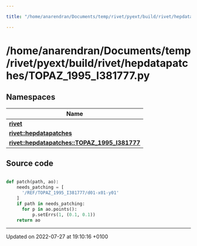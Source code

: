```yaml
---

title: "/home/anarendran/Documents/temp/rivet/pyext/build/rivet/hepdatapatches/TOPAZ_1995_I381777.py"

---
```


# /home/anarendran/Documents/temp/rivet/pyext/build/rivet/hepdatapatches/TOPAZ_1995_I381777.py



## Namespaces

| Name           |
| -------------- |
| **[rivet](http://example.org/namespaces/namespacerivet/)**  |
| **[rivet::hepdatapatches](http://example.org/namespaces/namespacerivet_1_1hepdatapatches/)**  |
| **[rivet::hepdatapatches::TOPAZ_1995_I381777](http://example.org/namespaces/namespacerivet_1_1hepdatapatches_1_1topaz__1995__i381777/)**  |




## Source code

```python

def patch(path, ao):
    needs_patching = [ 
      '/REF/TOPAZ_1995_I381777/d01-x01-y01'
    ]
    if path in needs_patching:
      for p in ao.points():
          p.setErrs(1, (0.1, 0.1))
    return ao
```


-------------------------------

Updated on 2022-07-27 at 19:10:16 +0100
